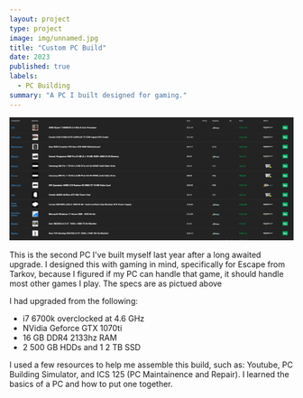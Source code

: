 ```yaml
---
layout: project
type: project
image: img/unnamed.jpg
title: "Custom PC Build"
date: 2023
published: true
labels:
  - PC Building
summary: "A PC I built designed for gaming."
---
```


<img src="../essays/img/partlist.png" class="rounded float-start">

This is the second PC I've built myself last year after a long awaited upgrade. I designed this with gaming in mind, specifically for Escape from Tarkov, because I figured if my PC can handle that game, it should handle most other games I play. The specs are as pictued above

I had upgraded from the following:
- i7 6700k overclocked at 4.6 GHz
- NVidia Geforce GTX 1070ti
- 16 GB DDR4 2133hz RAM
- 2 500 GB HDDs and 1 2 TB SSD

I used a few resources to help me assemble this build, such as: Youtube, PC Building Simulator, and ICS 125 (PC Maintainence and Repair). I learned the basics of a PC and how to put one together.
